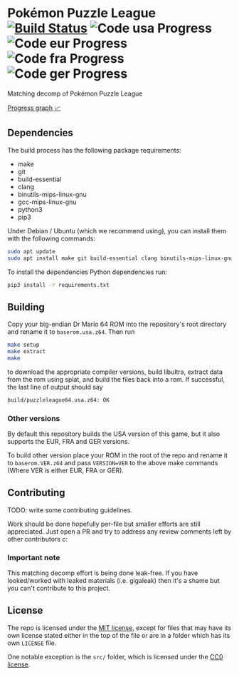 # Pokémon Puzzle League [![Build Status]][actions] ![Code usa Progress] ![Code eur Progress] ![Code fra Progress] ![Code ger Progress]

[Build Status]: <https://github.com/AngheloAlf/puzzleleague64/actions/workflows/ci.yml/badge.svg>
[actions]: <https://github.com/AngheloAlf/puzzleleague64/actions/workflows/ci.yml>
[Code usa Progress]: https://img.shields.io/endpoint?label=Code%20us&url=https%3A%2F%2Fprogress.deco.mp%2Fdata%2Fpuzzleleague64%2Fusa%2Fcode%2F%3Fmode%3Dshield%26measure%3Dall
[Code eur Progress]: https://img.shields.io/endpoint?label=Code%20cn&url=https%3A%2F%2Fprogress.deco.mp%2Fdata%2Fpuzzleleague64%2Feur%2Fcode%2F%3Fmode%3Dshield%26measure%3Dall
[Code fra Progress]: https://img.shields.io/endpoint?label=Code%20us&url=https%3A%2F%2Fprogress.deco.mp%2Fdata%2Fpuzzleleague64%2Ffra%2Fcode%2F%3Fmode%3Dshield%26measure%3Dall
[Code ger Progress]: https://img.shields.io/endpoint?label=Code%20cn&url=https%3A%2F%2Fprogress.deco.mp%2Fdata%2Fpuzzleleague64%2Fger%2Fcode%2F%3Fmode%3Dshield%26measure%3Dall

Matching decomp of Pokémon Puzzle League

[Progress graph :chart_with_upwards_trend:](https://angheloalf.github.io/puzzleleague64/)

## Dependencies

The build process has the following package requirements:

* make
* git
* build-essential
* clang
* binutils-mips-linux-gnu
* gcc-mips-linux-gnu
* python3
* pip3

Under Debian / Ubuntu (which we recommend using), you can install them with the following commands:

```bash
sudo apt update
sudo apt install make git build-essential clang binutils-mips-linux-gnu gcc-mips-linux-gnu python3 python3-pip
```

To install the dependencies Python dependencies run:

```bash
pip3 install -r requirements.txt
```

## Building

Copy your big-endian Dr Mario 64 ROM into the repository's root directory and rename it to `baserom.usa.z64`. Then run

```bash
make setup
make extract
make
```

to download the appropriate compiler versions, build libultra, extract data from the rom using splat, and build the files back into a rom. If successful, the last line of output should say

```bash
build/puzzleleague64.usa.z64: OK
```

### Other versions

By default this repository builds the USA version of this game, but it also supports the EUR, FRA and GER versions.

To build other version place your ROM in the root of the repo and rename it to `baserom.VER.z64` and pass `VERSION=VER` to the above make commands (Where VER is either EUR, FRA or GER).

## Contributing

TODO: write some contributing guidelines.

Work should be done hopefully per-file but smaller efforts are still appreciated. Just open a PR and try to address any review comments left by other contributors c:

### Important note

This matching decomp effort is being done leak-free. If you have looked/worked with leaked materials (i.e. gigaleak) then it's a shame but you can't contribute to this project.

## License

The repo is licensed under the [MIT license](LICENSE), except for files that may have its own license stated either in the top of the file or are in a folder which has its own `LICENSE` file.

One notable exception is the `src/` folder, which is licensed under the [CC0 license](src/LICENSE).
